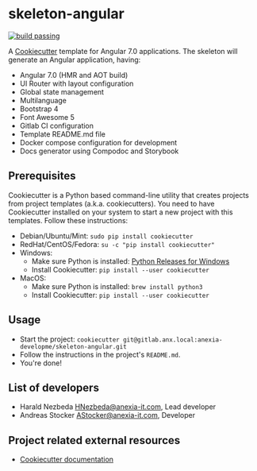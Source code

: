 # skeleton-angular

[![build passing](https://gitlab.anx.local/anexia-developme/skeleton-angular/badges/master/build.svg)](https://gitlab.anx.local/anexia-developme/skeleton-angular/builds)

A [Cookiecutter](https://cookiecutter.readthedocs.io/en/latest/) template for Angular 7.0 applications. The skeleton will generate an Angular application, having:
* Angular 7.0 (HMR and AOT build)
* UI Router with layout configuration
* Global state management
* Multilanguage
* Bootstrap 4
* Font Awesome 5
* Gitlab CI configuration
* Template README.md file
* Docker compose configuration for development
* Docs generator using Compodoc and Storybook

## Prerequisites

Cookiecutter is a Python based command-line utility that creates projects from project templates (a.k.a. cookiecutters).
You need to have Cookiecutter installed on your system to start a new project with this templates. Follow these
instructions:

* Debian/Ubuntu/Mint: `sudo pip install cookiecutter`
* RedHat/CentOS/Fedora: `su -c "pip install cookiecutter"`
* Windows:
  * Make sure Python is installed: [Python Releases for Windows](https://www.python.org/downloads/windows/)
  * Install Cookiecutter: `pip install --user cookiecutter`
* MacOS:
  * Make sure Python is installed: `brew install python3`
  * Install Cookiecutter: `pip install --user cookiecutter`

## Usage

* Start the project: `cookiecutter git@gitlab.anx.local:anexia-developme/skeleton-angular.git`
* Follow the instructions in the project's `README.md`.
* You're done!

## List of developers

* Harald Nezbeda <HNezbeda@anexia-it.com>, Lead developer
* Andreas Stocker <AStocker@anexia-it.com>, Developer

## Project related external resources

* [Cookiecutter documentation](https://cookiecutter.readthedocs.io/en/latest/)